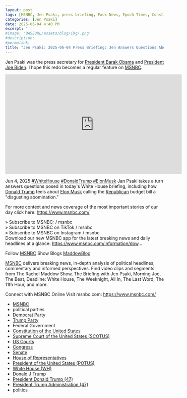 ```yaml
---
layout: post
tags: [MSNBC, Jen Psaki, press briefing, Faux News, Epoch Times, Constitution of the United States, Supreme Court of the United States (SCOTUS), US Courts, Congress, Senate, House of Representatives, President of the United States (POTUS), White House (WH), President Barack Obama, President Joe Biden, Donald J Trump, President Donald Trump (47), politics]
categories: [Jen Psaki]
date: 2025-06-04 4:40 PM
excerpt: ''
#image: 'BASEURL/assets/blog/img/.png'
#description:
#permalink:
title: "Jen Psaki: 2025-06-04 Press Briefing: Jen Answers Questions About Trump’s Bromance With Elon Musk"
---
```


Jen Psaki was the press secretary for [President Barak Obama](https://obamawhitehouse.archives.gov/) and [President Joe Biden](https://bidenwhitehouse.archives.gov/). I hope this redo becomes a regular feature on [MSNBC](https://www.msnbc.com/).

<iframe width="560" height="315" src="https://www.youtube.com/embed/n5hRKhVCKQY?si=yhUk1jt0XgYPlkXs" title="YouTube video player" frameborder="0" allow="accelerometer; autoplay; clipboard-write; encrypted-media; gyroscope; picture-in-picture; web-share" referrerpolicy="strict-origin-when-cross-origin" allowfullscreen></iframe>

Jun 4, 2025  [#WhiteHouse](https://www.whitehouse.gov/) [#DonaldTrump](https://www.donaldjtrump.com/) [#ElonMusk](https://ir.tesla.com/corporate/elon-musk)
Jan Psaki takes a turn answers questions posed in today's White House briefing, including how [Donald Trump](https://www.donaldjtrump.com/) feels about [Elon Musk](https://ir.tesla.com/corporate/) calling the [Republican](https://www.gop.com/) budget bill a "disgusting abomination." 

For more context and news coverage of the most important stories of our day click here: https://www.msnbc.com/

» Subscribe to MSNBC:    / msnbc  
» Subscribe to MSNBC on TikTok   / msnbc   
» Subscribe to MSNBC on Instagram   / msnbc   
Download our new MSNBC app for the latest breaking news and daily headlines at a glance: https://www.msnbc.com/information/dow...

Follow [MSNBC](https://www.msnbc.com/) Show Blogs 
[MaddowBlog](https://www.msnbc.com/maddowblog)

[MSNBC](https://www.msnbc.com/) delivers breaking news, in-depth analysis of political headlines, commentary and informed perspectives. Find video clips and segments from The Rachel Maddow Show, The Briefing with Jen Psaki, Morning Joe, The Beat, Deadline: White House, The Weeknight, All In, The Last Word, The 11th Hour, and more.

Connect with MSNBC Online 
Visit msnbc.com: https://www.msnbc.com/ 

- [MSNBC](https://www.msnbc.com/)
- political parties
- [Democrat Party](https://www.democrats.org/)
- [Trump Party](https://www.gop.com/)
- Federal Government 
- [Constitution of the United States](https://constitution.congress.gov/)
- [Supreme Court of the United States (SCOTUS)](https://www.supremecourt.gov/)
- [US Courts](https://www.uscourts.gov/)
- [Congress](https;//www.congress.gov/)
- [Senate](https://www.senate.gov/)
- [House of Representatives](https://www.house.gov/)
- [President of the United States (POTUS)](https://www.whitehouse.gov/)
- [White House (WH)](https://www.whitehouse.gov/)
- [Donald J Trump](https://www.donaldjtrump.com/)
- [President Donald Trump (47)](https://www.whitehouse.gov/administration/donald-j-trump/)
- [President Trump Administration (47)](https://www.whitehouse.gov/administration/)
- politics
